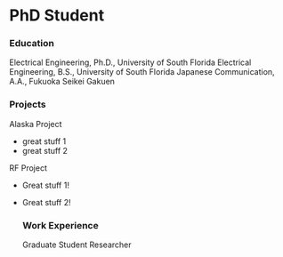 # PhD Student

### Education
Electrical Engineering, Ph.D., University of South Florida
Electrical Engineering, B.S., University of South Florida
Japanese Communication, A.A., Fukuoka Seikei Gakuen

### Projects
Alaska Project
- great stuff 1
- great stuff 2

RF Project
- Great stuff 1!
- Great stuff 2!

  ### Work Experience
  Graduate Student Researcher
